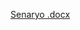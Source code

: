 [Senaryo .docx](https://github.com/sevvalbadilli/InstagramCloneSwiftUI/files/14903436/Senaryo.docx)
